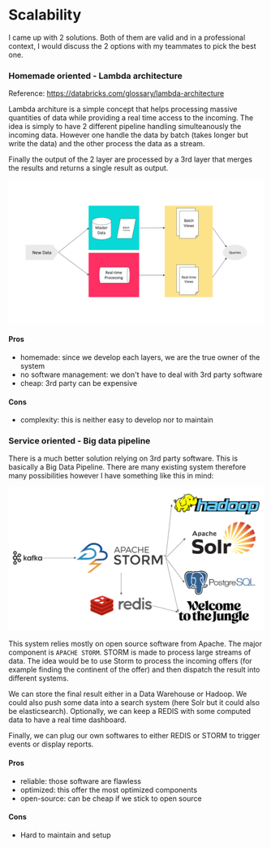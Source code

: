 # Scalability

I came up with 2 solutions. Both of them are valid and in a professional context, I would discuss the 2 options with my teammates to pick the best one.

### Homemade oriented - Lambda architecture
Reference: https://databricks.com/glossary/lambda-architecture

Lambda architure is a simple concept that helps processing massive quantities of data while providing a real time access to the incoming. The idea is simply to have 2 different pipeline handling simulteanously the incoming data. However one handle the data by batch (takes longer but write the data) and the other process the data as a stream.

Finally the output of the 2 layer are processed by a 3rd layer that merges the results and returns a single result as output.

![lambda schema](lambda.png)

#### Pros

 - homemade: since we develop each layers, we are the true owner of the system
 - no software management: we don't have to deal with 3rd party software
 - cheap: 3rd party can be expensive

#### Cons

 - complexity: this is neither easy to develop nor to maintain

### Service oriented - Big data pipeline

There is a much better solution relying on 3rd party software. This is basically a Big Data Pipeline. There are many existing system therefore many possibilities however I have something like this in mind:

![pipeline schema](storm_pipeline.png)

This system relies mostly on open source software from Apache. The major component is `APACHE STORM`. STORM is made to process large streams of data.
The idea would be to use Storm to process the incoming offers (for example finding the continent of the offer) and then dispatch the result into different systems.

We can store the final result either in a Data Warehouse or Hadoop. We could also push some data into a search system (here Solr but it could also be elasticsearch).
Optionally, we can keep a REDIS with some computed data to have a real time dashboard.

Finally, we can plug our own softwares to either REDIS or STORM to trigger events or display reports.

#### Pros

 - reliable: those software are flawless
 - optimized: this offer the most optimized components
 - open-source: can be cheap if we stick to open source

#### Cons

 - Hard to maintain and setup

